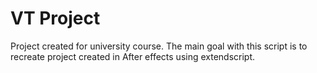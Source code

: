 # VT Project

Project created for university course. The main goal with this script is to recreate project
created in After effects using extendscript.
